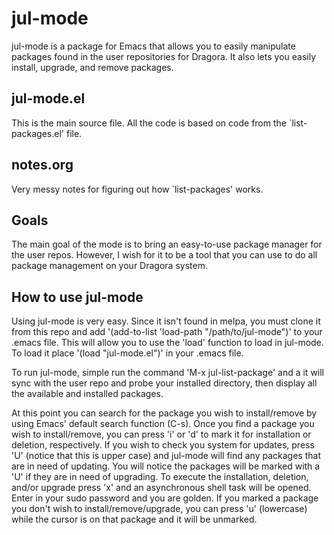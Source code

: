 # jul-mode

jul-mode is a package for Emacs that allows you to easily manipulate
packages found in the user repositories for Dragora. It also lets you
easily install, upgrade, and remove packages.

## jul-mode.el

This is the main source file. All the code is based on code from the
`list-packages.el' file.

## notes.org

Very messy notes for figuring out how `list-packages' works.

## Goals

The main goal of the mode is to bring an easy-to-use package manager
for the user repos. However, I wish for it to be a tool that you can
use to do all package management on your Dragora system.

## How to use jul-mode

Using jul-mode is very easy. Since it isn't found in melpa, you must clone it
from this repo and add '(add-to-list 'load-path "/path/to/jul-mode")' to your
.emacs file. This will allow you to use the 'load' function to load in jul-mode.
To load it place '(load "jul-mode.el")' in your .emacs file.

To run jul-mode, simple run the command 'M-x jul-list-package' and a it will
sync with the user repo and probe your installed directory, then display all
the available and installed packages.

At this point you can search for the package you wish to install/remove by using
Emacs' default search function (C-s). Once you find a package you wish to
install/remove, you can press 'i' or 'd' to mark it for installation or
deletion, respectively. If you wish to check you system for updates, press 'U'
(notice that this is upper case) and jul-mode will find any packages that are
in need of updating. You will notice the packages will be marked with a 'U' if
they are in need of upgrading. To execute the installation, deletion, and/or
upgrade press 'x' and an asynchronous shell task will be opened. Enter in your
sudo password and you are golden. If you marked a package you don't wish to
install/remove/upgrade, you can press 'u' (lowercase) while the cursor is on
that package and it will be unmarked.
